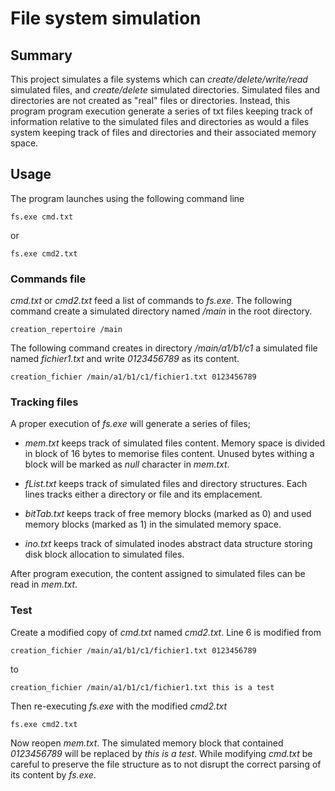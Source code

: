 # File system simulation

## Summary
This project simulates a file systems which can *create/delete/write/read* simulated files, and *create/delete* simulated directories. Simulated files and directories are not created as "real" files or directories. Instead, this program program execution generate a series of txt files keeping track of information relative to the simulated files and directories as would a files system keeping track of files and directories and their associated memory space. 

## Usage
The program launches using the following command line 
```
fs.exe cmd.txt
```
or
```
fs.exe cmd2.txt
```

### Commands file
*cmd.txt* or *cmd2.txt* feed a list of commands to *fs.exe*. The following command create a simulated directory named */main* in the root directory. 
```
creation_repertoire /main
```

The following command creates in directory */main/a1/b1/c1* a simulated file named *fichier1.txt* and write *0123456789* as its content.  
```
creation_fichier /main/a1/b1/c1/fichier1.txt 0123456789
```

### Tracking files
A proper execution of *fs.exe* will generate a series of files;

- *mem.txt* keeps track of simulated files content. Memory space is divided in block of 16 bytes to memorise files content. Unused bytes withing a block will be marked as *null* character in *mem.txt*. 

- *fList.txt* keeps track of simulated files and directory structures. Each lines tracks either a directory or file and its emplacement. 

- *bitTab.txt* keeps track of free memory blocks (marked as 0) and used memory blocks (marked as 1) in the simulated memory space. 

- *ino.txt* keeps track of simulated inodes abstract data structure storing disk block allocation to simulated files. 

After program execution, the content assigned to simulated files can be read in *mem.txt*. 

### Test
Create a modified copy of *cmd.txt* named *cmd2.txt*. Line 6 is modified from 
```
creation_fichier /main/a1/b1/c1/fichier1.txt 0123456789
```
to 
```
creation_fichier /main/a1/b1/c1/fichier1.txt this is a test
```
Then re-executing *fs.exe* with the modified *cmd2.txt*
```
fs.exe cmd2.txt
```
Now reopen *mem.txt*. The simulated memory block that contained *0123456789* will be replaced by *this is a test*. While modifying *cmd.txt* be careful to preserve the file structure as to not disrupt the correct parsing of its content by *fs.exe*. 